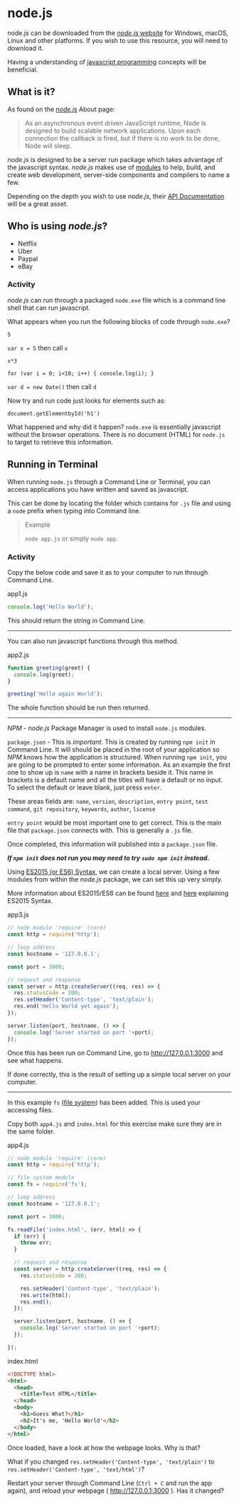 # node.js

node.js can be downloaded from the [_node.js_ website](https://nodejs.org/) for Windows, macOS, Linux and other platforms. If you wish to use this resource, you will need to download it.

Having a understanding of [javascript programming](https://www.w3schools.com/js/default.asp) concepts will be beneficial.

## What is it?
As found on the [_node.js_](https://nodejs.org/en/about) About page:
>As an asynchronous event driven JavaScript runtime, Node is designed to build scalable network applications. Upon each connection the callback is fired, but if there is no work to be done, Node will sleep.

_node.js_ is designed to be a server run package which takes advantage of the javascript syntax. _node.js_ makes use of [modules](https://nodejs.org/api/modules.html) to help, build, and create web development, server-side components and compilers to name a few.

Depending on the depth you wish to use _node.js_, their [API Documentation](https://nodejs.org/api/) will be a great asset.

## Who is using _node.js_?
* Netflix
* Uber
* Paypal
* eBay

### Activity

_node.js_ can run through a packaged `node.exe` file which is a command line shell that can run javascript.

What appears when you run the following blocks of code through `node.exe`?

`5`

`var x = 5` then call `x`

`x*3`

`for (var i = 0; i<10; i++) {
  console.log(i);
}`

`var d = new Date()` then call `d`

Now try and run code just looks for elements such as:

`document.getElementbyId('h1')`

What happened and why did it happen? `node.exe` is essentially javascript without the browser operations. There is no document (HTML) for `node.js` to target to retrieve this information.

## Running in Terminal
When running `node.js` through a Command Line or Terminal, you can access applications you have written and saved as javascript.

This can be done by locating the folder which contains for `.js` file and using a `node` prefix when typing into Command line.

>Example
>
>`node app.js` or simply `node app`.

### Activity

Copy the below code and save it as to your computer to run through Command Line.

app1.js
```javascript
console.log('Hello World');
```
This should return the string in Command Line.

---
You can also run javascript functions through this method.  

app2.js
```javascript
function greeting(greet) {
  console.log(greet);
}

greeting('Hello again World');
```
The whole function should be run then returned.

---

_NPM_ - _node.js_ Package Manager is used to install `node.js` modules.

`package.json` - This is *important*. This is created by running `npm init` in Command Line. It will should be placed in the root of your application so _NPM_ knows how the application is structured. When running `npm init`, you are going to be prompted to enter some information. As an example the first one to show up is `name` with a name in brackets beside it. This name in brackets is a default name and all the titles will have a default or no input. To select the default or leave blank, just press `enter`.

These areas fields are: `name`, `version`, `description`, `entry point`, `test command`, `git repository`, `keywords`, `author`, `license`

`entry point` would be most important one to get correct. This is the main file that `package.json` connects with. This is generally a `.js` file.

Once completed, this information will published into a `package.json` file.

**_If `npm init` does not run you may need to try `sudo npm init` instead._**

Using [ES2015 (or ES6) Syntax](http://es6-features.org/), we can create a local server. Using a few modules from within the _node.js_ package, we can set this up very simply.

More information about ES2015/ES6 can be found [here](https://css-tricks.com/lets-learn-es2015/) and [here](https://www.w3schools.com/js/js_es6.asp) explaining ES2015 Syntax.

app3.js
```javascript
// node module 'require' (core)
const http = require('http');

// loop address
const hostname = '127.0.0.1';

const port = 3000;

// request and response
const server = http.createServer((req, res) => {
  res.statusCode = 200;
  res.setHeader('Content-type', 'text/plain');
  res.end('Hello World yet again');
});

server.listen(port, hostname, () => {
  console.log('Server started on port '+port);
});
```

Once this has been run on Command Line, go to http://127.0.0.1:3000 and see what happens.

If done correctly, this is the result of setting up a simple local server on your computer.

---
In this example `fs` ([file system](https://nodejs.org/api/fs.html#fs_fs_readfile_path_options_callback)) has been added. This is used your accessing files.

Copy both `app4.js` and `index.html` for this exercise make sure they are in the same folder.

app4.js
```javascript
// node module 'require' (core)
const http = require('http');

// file system module
const fs = require('fs');

// loop address
const hostname = '127.0.0.1';

const port = 3000;

fs.readFile('index.html', (err, html) => {
  if (err) {
    throw err;
  }

  // request and response
  const server = http.createServer((req, res) => {
    res.statusCode = 200;

    res.setHeader('Content-type', 'text/plain');
    res.write(html);
    res.end();
  });

  server.listen(port, hostname, () => {
    console.log('Server started on port '+port);
  });

});
```

index.html
```HTML
<!DOCTYPE html>
<html>
  <head>
    <title>Test HTML</title>
  </head>
  <body>
    <h1>Guess What?</h1>
    <h2>It's me, 'Hello World'</h2>
  </body>
</html>
```

Once loaded, have a look at how the webpage looks. Why is that?

What if you changed `res.setHeader('Content-type', 'text/plain')` to `res.setHeader('Content-type', 'text/html')`?

Restart your server through Command Line (`Ctrl + C` and run the app again), and reload your webpage ( http://127.0.0.1:3000 ). Has it changed?
